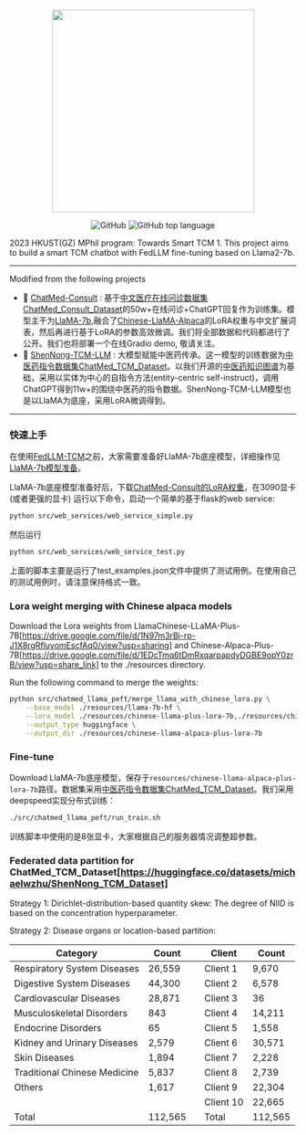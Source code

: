 <p align="center">
    <br>
    <img src="https://github.com/michael-wzhu/ChatMed/blob/main/pics/ChatMed.png" width="355"/>
    <br>
</p>
<p align="center">
    <img alt="GitHub" src="https://img.shields.io/github/license/ymcui/Chinese-LLaMA-Alpaca.svg?color=blue&style=flat-square">
    <img alt="GitHub top language" src="https://img.shields.io/github/languages/top/ymcui/Chinese-LLaMA-Alpaca">
</p>

2023 HKUST(GZ) MPhil program: Towards Smart TCM 1. This project aims to build a smart TCM chatbot with FedLLM fine-tuning based on Llama2-7b.

----

Modified from the following projects
- 🚀 [ChatMed-Consult](https://github.com/michael-wzhu/ChatMed) : 基于[中文医疗在线问诊数据集ChatMed_Consult_Dataset](https://huggingface.co/datasets/michaelwzhu/ChatMed_Consult_Dataset)的50w+在线问诊+ChatGPT回复作为训练集。模型主干为[LlaMA-7b](https://github.com/facebookresearch/llama),融合了[Chinese-LlaMA-Alpaca](https://github.com/ymcui/Chinese-LLaMA-Alpaca)的LoRA权重与中文扩展词表，然后再进行基于LoRA的参数高效微调。我们将全部数据和代码都进行了公开。我们也将部署一个在线Gradio demo, 敬请关注。
- 🚀 [ShenNong-TCM-LLM](https://github.com/michael-wzhu/ShenNong-TCM-LLM) : 大模型赋能中医药传承。这一模型的训练数据为[中医药指令数据集ChatMed_TCM_Dataset](https://huggingface.co/datasets/michaelwzhu/ShenNong_TCM_Dataset)。以我们开源的[中医药知识图谱](https://github.com/ywjawmw/TCM_KG)为基础，采用以实体为中心的自指令方法(entity-centric self-instruct)，调用ChatGPT得到11w+的围绕中医药的指令数据。ShenNong-TCM-LLM模型也是以LlaMA为底座，采用LoRA微调得到。


----

### 快速上手

在使用[FedLLM-TCM](https://github.com/trl730109/FedLLM-TCM)之前，大家需要准备好LlaMA-7b底座模型，详细操作见[LlaMA-7b模型准备](https://github.com/michael-wzhu/ChatMed/blob/main/src/chatmed_llama_peft/LlaMA-7b%E6%A8%A1%E5%9E%8B%E5%87%86%E5%A4%87.md)。

LlaMA-7b底座模型准备好后，下载[ChatMed-Consult的LoRA权重](https://huggingface.co/michaelwzhu/ChatMed-Consult)，在3090显卡(或者更强的显卡) 运行以下命令，启动一个简单的基于flask的web service:

```bash
python src/web_services/web_service_simple.py
```

然后运行 
```bash
python src/web_services/web_service_test.py
```

上面的脚本主要是运行了test_examples.json文件中提供了测试用例。在使用自己的测试用例时，请注意保持格式一致。

### Lora weight merging with Chinese alpaca models

Download the Lora weights from LlamaChinese-LLaMA-Plus-7B[https://drive.google.com/file/d/1N97m3rBj-rp-J1X8rgRfluyomEscfAq0/view?usp=sharing] and Chinese-Alpaca-Plus-7B[https://drive.google.com/file/d/1EDcTmq6tDmRxqarpapdyDGBE9opY0zrB/view?usp=share_link] to the ./resources directory. 

Run the following command to merge the weights:
```bash
python src/chatmed_llama_peft/merge_llama_with_chinese_lora.py \
    --base_model ./resources/llama-7b-hf \
    --lora_model ./resources/chinese-llama-plus-lora-7b,./resources/chinese-alpaca-plus-lora-7b \
    --output_type huggingface \
    --output_dir ./resources/chinese-llama-alpaca-plus-lora-7b
```
### Fine-tune

Download LlaMA-7b底座模型，保存于`resources/chinese-llama-alpaca-plus-lora-7b`路径。数据集采用[中医药指令数据集ChatMed_TCM_Dataset](https://huggingface.co/datasets/michaelwzhu/ShenNong_TCM_Dataset)。我们采用deepspeed实现分布式训练：

```bash
./src/chatmed_llama_peft/run_train.sh
```

训练脚本中使用的是8张显卡，大家根据自己的服务器情况调整超参数。

### Federated data partition for ChatMed_TCM_Dataset[https://huggingface.co/datasets/michaelwzhu/ShenNong_TCM_Dataset]

Strategy 1: Dirichlet-distribution-based quantity skew: The degree of NIID is based on the concentration hyperparameter.

Strategy 2: Disease organs or location-based partition: 

| Category                        | Count  | | Client    | Count  |
|---------------------------------|--------|-|-----------|--------|
| Respiratory System Diseases     | 26,559 | | Client 1  | 9,670  |
| Digestive System Diseases       | 44,300 | | Client 2  | 6,578  |
| Cardiovascular Diseases         | 28,871 | | Client 3  | 36     |
| Musculoskeletal Disorders       | 843    | | Client 4  | 14,211 |
| Endocrine Disorders             | 65     | | Client 5  | 1,558  |
| Kidney and Urinary Diseases     | 2,579  | | Client 6  | 30,571 |
| Skin Diseases                   | 1,894  | | Client 7  | 2,228  |
| Traditional Chinese Medicine    | 5,837  | | Client 8  | 2,739  |
| Others                          | 1,617  | | Client 9  | 22,304 |
|                                 |        | | Client 10 | 22,665 |   
| Total                           | 112,565| | Total     | 112,565|   









